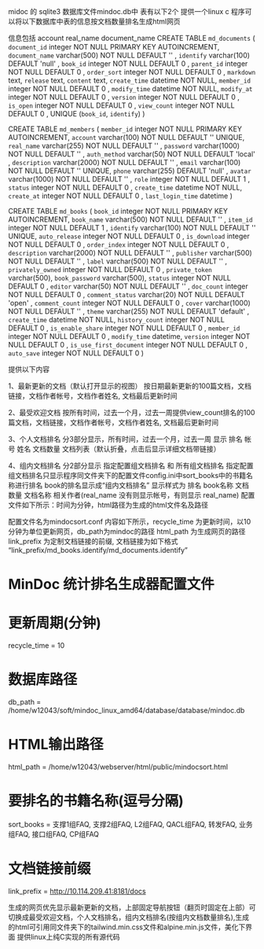 midoc 的 sqlite3 数据库文件mindoc.db中 表有以下2个
提供一个linux c 程序可以将以下数据库中表的信息按文档数量排名生成html网页

信息包括 account real_name document_name
CREATE TABLE `md_documents` (
    `document_id` integer NOT NULL PRIMARY KEY AUTOINCREMENT,
    `document_name` varchar(500) NOT NULL DEFAULT '' ,
    `identify` varchar(100) DEFAULT 'null' ,
    `book_id` integer NOT NULL DEFAULT 0 ,
    `parent_id` integer NOT NULL DEFAULT 0 ,
    `order_sort` integer NOT NULL DEFAULT 0 ,
    `markdown` text,
    `release` text,
    `content` text,
    `create_time` datetime NOT NULL,
    `member_id` integer NOT NULL DEFAULT 0 ,
    `modify_time` datetime NOT NULL,
    `modify_at` integer NOT NULL DEFAULT 0 ,
    `version` integer NOT NULL DEFAULT 0 ,
    `is_open` integer NOT NULL DEFAULT 0 ,
    `view_count` integer NOT NULL DEFAULT 0 ,
    UNIQUE (`book_id`, `identify`)
)

CREATE TABLE `md_members` (
    `member_id` integer NOT NULL PRIMARY KEY AUTOINCREMENT,
    `account` varchar(100) NOT NULL DEFAULT ''  UNIQUE,
    `real_name` varchar(255) NOT NULL DEFAULT '' ,
    `password` varchar(1000) NOT NULL DEFAULT '' ,
    `auth_method` varchar(50) NOT NULL DEFAULT 'local' ,
    `description` varchar(2000) NOT NULL DEFAULT '' ,
    `email` varchar(100) NOT NULL DEFAULT ''  UNIQUE,
    `phone` varchar(255) DEFAULT 'null' ,
    `avatar` varchar(1000) NOT NULL DEFAULT '' ,
    `role` integer NOT NULL DEFAULT 1 ,
    `status` integer NOT NULL DEFAULT 0 ,
    `create_time` datetime NOT NULL,
    `create_at` integer NOT NULL DEFAULT 0 ,
    `last_login_time` datetime
)


CREATE TABLE `md_books` (
    `book_id` integer NOT NULL PRIMARY KEY AUTOINCREMENT,
    `book_name` varchar(500) NOT NULL DEFAULT '' ,
    `item_id` integer NOT NULL DEFAULT 1 ,
    `identify` varchar(100) NOT NULL DEFAULT ''  UNIQUE,
    `auto_release` integer NOT NULL DEFAULT 0 ,
    `is_download` integer NOT NULL DEFAULT 0 ,
    `order_index` integer NOT NULL DEFAULT 0 ,
    `description` varchar(2000) NOT NULL DEFAULT '' ,
    `publisher` varchar(500) NOT NULL DEFAULT '' ,
    `label` varchar(500) NOT NULL DEFAULT '' ,
    `privately_owned` integer NOT NULL DEFAULT 0 ,
    `private_token` varchar(500),
    `book_password` varchar(500),
    `status` integer NOT NULL DEFAULT 0 ,
    `editor` varchar(50) NOT NULL DEFAULT '' ,
    `doc_count` integer NOT NULL DEFAULT 0 ,
    `comment_status` varchar(20) NOT NULL DEFAULT 'open' ,
    `comment_count` integer NOT NULL DEFAULT 0 ,
    `cover` varchar(1000) NOT NULL DEFAULT '' ,
    `theme` varchar(255) NOT NULL DEFAULT 'default' ,
    `create_time` datetime NOT NULL,
    `history_count` integer NOT NULL DEFAULT 0 ,
    `is_enable_share` integer NOT NULL DEFAULT 0 ,
    `member_id` integer NOT NULL DEFAULT 0 ,
    `modify_time` datetime,
    `version` integer NOT NULL DEFAULT 0 ,
    `is_use_first_document` integer NOT NULL DEFAULT 0 ,
    `auto_save` integer NOT NULL DEFAULT 0 
)

提供以下内容

1、最新更新的文档（默认打开显示的视图）
按日期最新更新的100篇文档，文档链接，文档作者帐号，文档作者姓名, 文档最后更新时间

2、最受欢迎文档
按所有时间，过去一个月，过去一周提供view_count排名的100篇文档，文档链接，文档作者帐号，文档作者姓名, 文档最后更新时间

3、个人文档排名
分3部分显示，所有时间，过去一个月，过去一周
显示 排名 帐号  姓名  文档数量   文档列表（默认折叠，点击后显示详细文档带链接） 

4、组内文档排名
分2部分显示 指定配置组文档排名 和 所有组文档排名
指定配置组文档排名只显示程序同文件夹下的配置文件config.ini中sort_books中的书籍名称进行排名
book的排名显示成“组内文档排名”
显示样式为
排名  book名称   文档数量   文档名称   相关作者(real_name 没有则显示帐号，有则显示 real_name)
配置文件如下所示：时间为分钟，html路径为生成的html文件名及路径


配置文件名为mindocsort.conf 内容如下所示，recycle_time 为更新时间，以10分钟为单位更新网页，db_path为mindoc的路径 html_path 为生成网页的路径
link_prefix 为定制文档链接的前缀, 文档链接为如下格式 “link_prefix/md_books.identify/md_documents.identify”

# MinDoc 统计排名生成器配置文件
# 更新周期(分钟)
recycle_time = 10
# 数据库路径  
db_path = /home/w12043/soft/mindoc_linux_amd64/database/database/mindoc.db  
# HTML输出路径  
html_path = /home/w12043/webserver/html/public/mindocsort.html 
# 要排名的书籍名称(逗号分隔)  
sort_books = 支撑1组FAQ, 支撑2组FAQ, L2组FAQ, QACL组FAQ, 转发FAQ, 业务组FAQ, 接口组FAQ, CP组FAQ
# 文档链接前缀
link_prefix = http://10.114.209.41:8181/docs

生成的网页优先显示最新更新的文档，上部固定导航按钮（翻页时固定在上部）可切换成最受欢迎文档，个人文档排名，组内文档排名(按组内文档数量排名),生成的html可引用同文件夹下的tailwind.min.css文件和alpine.min.js文件，美化下界面 提供linux上纯C实现的所有源代码


